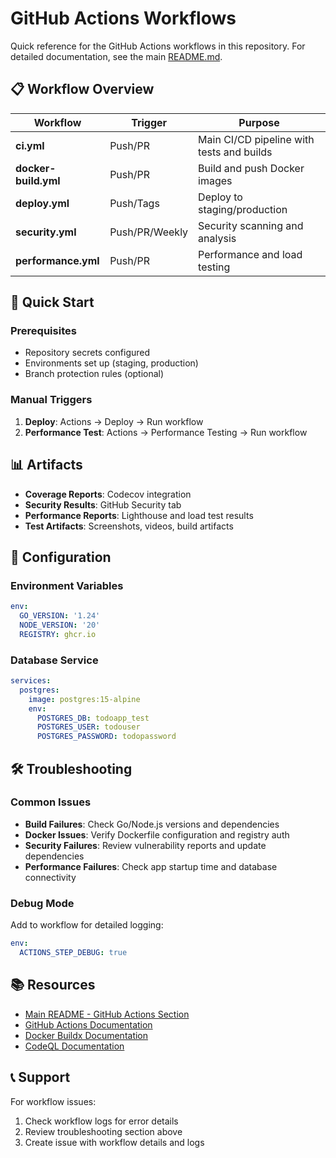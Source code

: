 # GitHub Actions Workflows

Quick reference for the GitHub Actions workflows in this repository. For detailed documentation, see the main [README.md](../README.md#-github-actions-cicd).

## 📋 Workflow Overview

| Workflow | Trigger | Purpose |
|----------|---------|---------|
| **ci.yml** | Push/PR | Main CI/CD pipeline with tests and builds |
| **docker-build.yml** | Push/PR | Build and push Docker images |
| **deploy.yml** | Push/Tags | Deploy to staging/production |
| **security.yml** | Push/PR/Weekly | Security scanning and analysis |
| **performance.yml** | Push/PR | Performance and load testing |

## 🚀 Quick Start

### Prerequisites
- Repository secrets configured
- Environments set up (staging, production)
- Branch protection rules (optional)

### Manual Triggers
1. **Deploy**: Actions → Deploy → Run workflow
2. **Performance Test**: Actions → Performance Testing → Run workflow

## 📊 Artifacts

- **Coverage Reports**: Codecov integration
- **Security Results**: GitHub Security tab
- **Performance Reports**: Lighthouse and load test results
- **Test Artifacts**: Screenshots, videos, build artifacts

## 🔧 Configuration

### Environment Variables
```yaml
env:
  GO_VERSION: '1.24'
  NODE_VERSION: '20'
  REGISTRY: ghcr.io
```

### Database Service
```yaml
services:
  postgres:
    image: postgres:15-alpine
    env:
      POSTGRES_DB: todoapp_test
      POSTGRES_USER: todouser
      POSTGRES_PASSWORD: todopassword
```

## 🛠️ Troubleshooting

### Common Issues
- **Build Failures**: Check Go/Node.js versions and dependencies
- **Docker Issues**: Verify Dockerfile configuration and registry auth
- **Security Failures**: Review vulnerability reports and update dependencies
- **Performance Failures**: Check app startup time and database connectivity

### Debug Mode
Add to workflow for detailed logging:
```yaml
env:
  ACTIONS_STEP_DEBUG: true
```

## 📚 Resources

- [Main README - GitHub Actions Section](../README.md#-github-actions-cicd)
- [GitHub Actions Documentation](https://docs.github.com/en/actions)
- [Docker Buildx Documentation](https://docs.docker.com/buildx/)
- [CodeQL Documentation](https://docs.github.com/en/code-security)

## 📞 Support

For workflow issues:
1. Check workflow logs for error details
2. Review troubleshooting section above
3. Create issue with workflow details and logs 